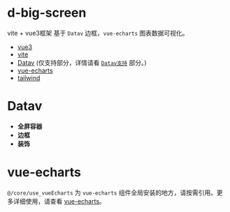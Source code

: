 # d-big-screen
vite + vue3框架 基于 `Datav` 边框，`vue-echarts` 图表数据可视化。

+ [vue3](https://v3.cn.vuejs.org/guide/introduction.html)
+ [vite](https://www.vitejs.net/guide/)
+ [Datav](http://datav.jiaminghi.com/guide/) (仅支持部分，详情请看 [`Datav支持`](#Datav) 部分。)
+ [vue-echarts](https://github.com/ecomfe/vue-echarts)
+ [tailwind](https://www.tailwindcss.cn/)


# Datav

+ **全屏容器**
+ **边框**
+ **装饰**

# vue-echarts
`@/core/use_vueEcharts` 为 `vue-echarts` 组件全局安装的地方，请按需引用。更多详细使用，请查看 [vue-echarts](https://github.com/ecomfe/vue-echarts)。